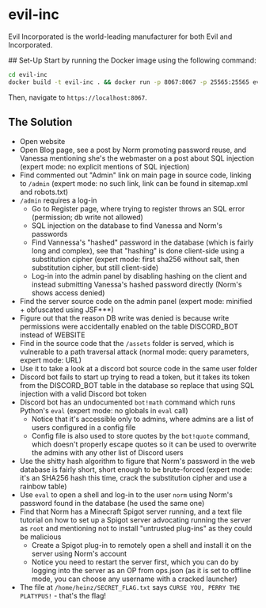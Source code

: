 # evil-inc
Evil Incorporated is the world-leading manufacturer for both Evil and Incorporated.

## Set-Up
Start by running the Docker image using the following command:
```sh
cd evil-inc
docker build -t evil-inc . && docker run -p 8067:8067 -p 25565:25565 evil-inc
```
Then, navigate to `https://localhost:8067`.

## The Solution
- Open website
- Open Blog page, see a post by Norm promoting password reuse, and Vanessa mentioning she's the webmaster on a post about SQL injection (expert mode: no explicit mentions of SQL injection)
- Find commented out "Admin" link on main page in source code, linking to `/admin` (expert mode: no such link, link can be found in sitemap.xml and robots.txt)
- `/admin` requires a log-in
  - Go to Register page, where trying to register throws an SQL error (permission; db write not allowed)
  - SQL injection on the database to find Vanessa and Norm's passwords
  - Find Vannessa's "hashed" password in the database (which is fairly long and complex), see that "hashing" is done client-side using a substitution cipher (expert mode: first sha256 without salt, then substitution cipher, but still client-side)
  - Log-in into the admin panel by disabling hashing on the client and instead submitting Vanessa's hashed password directly (Norm's shows access denied)
- Find the server source code on the admin panel (expert mode: minified + obfuscated using JSF***)
- Figure out that the reason DB write was denied is because write permissions were accidentally enabled on the table DISCORD_BOT instead of WEBSITE
- Find in the source code that the `/assets` folder is served, which is vulnerable to a path traversal attack (normal mode: query parameters, expert mode: URL)
- Use it to take a look at a discord bot source code in the same user folder
- Discord bot fails to start up trying to read a token, but it takes its token from the DISCORD_BOT table in the database so replace that using SQL injection with a valid Discord bot token
- Discord bot has an undocumented `bot!math` command which runs Python's `eval` (expert mode: no globals in `eval` call)
  - Notice that it's accessible only to admins, where admins are a list of users configured in a config file
  - Config file is also used to store quotes by the `bot!quote` command, which doesn't properly escape quotes so it can be used to overwrite the admins with any other list of Discord users
- Use the shitty hash algorithm to figure that Norm's password in the web database is fairly short, short enough to be brute-forced (expert mode: it's an SHA256 hash this time, crack the substitution cipher and use a rainbow table)
- Use `eval` to open a shell and log-in to the user `norm` using Norm's password found in the database (he used the same one)
- Find that Norm has a Minecraft Spigot server running, and a text file tutorial on how to set up a Spigot server advocating running the server as `root` and mentioning not to install "untrusted plug-ins" as they could be malicious
  - Create a Spigot plug-in to remotely open a shell and install it on the server using Norm's account
  - Notice you need to restart the server first, which you can do by logging into the server as an OP from ops.json (as it is set to offline mode, you can choose any username with a cracked launcher)
- The file at `/home/heinz/SECRET_FLAG.txt` says `CURSE YOU, PERRY THE PLATYPUS!` - that's the flag!

